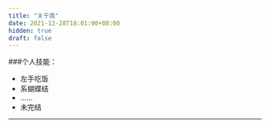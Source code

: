 ```yaml
---
title: "关于我"
date: 2021-12-28T18:01:00+08:00
hidden: true
draft: false
---
```


###个人技能：
* 左手吃饭
* 系蝴蝶结
* ……
* 未完结
---





